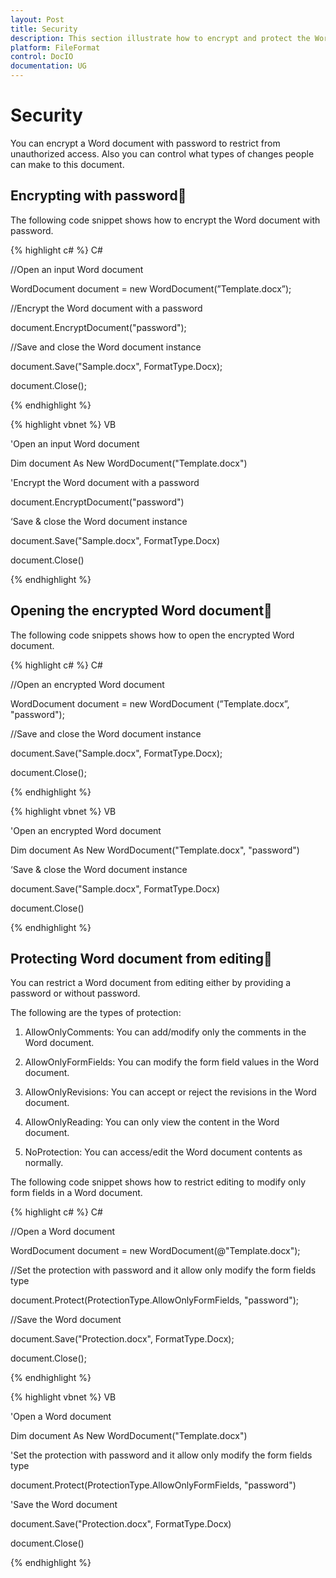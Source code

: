 ```yaml
---
layout: Post
title: Security
description: This section illustrate how to encrypt and protect the Word document
platform: FileFormat
control: DocIO
documentation: UG
---
```

# Security

You can encrypt a Word document with password to restrict from unauthorized access. Also you can control what types of changes people can make to this document.

## Encrypting with password

The following code snippet shows how to encrypt the Word document with password.

{% highlight c# %}
C#

//Open an input Word document

WordDocument document = new WordDocument(”Template.docx”);

//Encrypt the Word document with a password

document.EncryptDocument("password");

//Save and close the Word document instance

document.Save("Sample.docx", FormatType.Docx);

document.Close();



{% endhighlight %}

{% highlight vbnet %}
VB

'Open an input Word document

Dim document As New WordDocument("Template.docx")

'Encrypt the Word document with a password

document.EncryptDocument("password")

‘Save & close the Word document instance

document.Save("Sample.docx", FormatType.Docx)

document.Close()



{% endhighlight %}



## Opening the encrypted Word document

The following code snippets shows how to open the encrypted Word document. 

{% highlight c# %}
C#

//Open an encrypted Word document

WordDocument document = new WordDocument (”Template.docx”, "password");

//Save and close the Word document instance

document.Save("Sample.docx", FormatType.Docx);

document.Close();



{% endhighlight %}

{% highlight vbnet %}
VB

'Open an encrypted Word document

Dim document As New WordDocument("Template.docx", "password")

‘Save & close the Word document instance

document.Save("Sample.docx", FormatType.Docx)

document.Close()



{% endhighlight %}

## Protecting Word document from editing

You can restrict a Word document from editing either by providing a password or without password. 

The following are the types of protection:

1. AllowOnlyComments: You can add/modify only the comments in the Word document.

2. AllowOnlyFormFields: You can modify the form field values in the Word document.

3. AllowOnlyRevisions: You can accept or reject the revisions in the Word document.

4. AllowOnlyReading: You can only view the content in the Word document.

5. NoProtection: You can access/edit the Word document contents as normally.

The following code snippet shows how to restrict editing to modify only form fields in a Word document.



{% highlight c# %}
C#

//Open a Word document

WordDocument document = new WordDocument(@"Template.docx");

//Set the protection with password and it allow only modify the form fields type

document.Protect(ProtectionType.AllowOnlyFormFields, "password"); 

//Save the Word document

document.Save("Protection.docx", FormatType.Docx);

document.Close();



{% endhighlight %}

{% highlight vbnet %}
VB

'Open a Word document

Dim document As New WordDocument("Template.docx")

'Set the protection with password and it allow only modify the form fields type

document.Protect(ProtectionType.AllowOnlyFormFields, "password")

'Save the Word document

document.Save("Protection.docx", FormatType.Docx)

document.Close()



{% endhighlight %}

